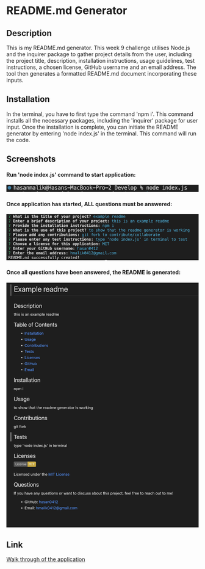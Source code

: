 # README.md Generator

## Description

This is my README.md generator. This week 9 challenge utilises Node.js and the inquirer package to gather project details from the user, including the project title, description, installation instructions, usage guidelines, test instructions, a chosen license, GitHub username and an email address. The tool then generates a formatted README.md document incorporating these inputs.

## Installation

In the terminal, you have to first type the command 'npm i'. This command installs all the necessary packages, including the 'inquirer' package for user input. Once the installation is complete, you can initiate the README generator by entering 'node index.js' in the terminal. This command will run the code.

## Screenshots

#### Run 'node index.js' command to start application:

![screenshot](/Screenshots/Node.png)

#### Once application has started, ALL questions must be answered:

![screenshot](/Screenshots/Answers.png)

#### Once all questions have been answered, the README is generated:

![screenshot](/Screenshots/Examplereadme.png)

## Link

[Walk through of the application](https://drive.google.com/file/d/17Xw0TQw4-O38fh07oxlHLqxkOtkfPAjl/view?usp=drive_link)

